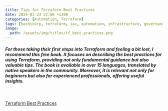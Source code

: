```yaml
---
title: Tips for Terraform Best Practices
date: 2024-01-23 22:00 +1300
categories: [Automation, Terraform]
tags: [hashicorp, terraform, iac, automation, infrastructure, governance, bestpractices, finops]
image:
  path: /assets/img/titles/tf_best_practices.png
---
```


##### For those taking their first steps into Terraform and feeling a bit lost, I recommend this free book. It focuses on describing the best practices for using Terraform, providing not only fundamental guidance but also valuable tips. The book is available in over 15 languages, translated by native speakers in the community. Moreover, it is relevant not only for beginners but also for experienced professionals, offering useful insights.

<br>

<a href="https://www.terraform-best-practices.com/" target="_blank">Terraform Best Practices</a> 